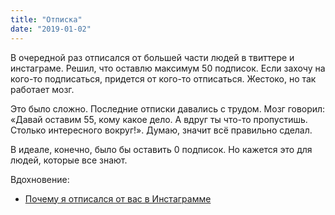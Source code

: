 ```yaml
---
title: "Отписка"
date: "2019-01-02"
---
```


В очередной раз отписался от большей части людей в твиттере и инстаграме. Решил, что оставлю максимум 50 подписок. Если захочу на кого-то подписаться, придется от кого-то отписаться. Жестоко, но так работает мозг.

Это было сложно. Последние отписки давались с трудом. Мозг говорил: «Давай оставим 55, кому какое дело. А вдруг ты что-то пропустишь. Столько интересного вокруг!». Думаю, значит всё правильно сделал.

В идеале, конечно, было бы оставить 0 подписок. Но кажется это для людей, которые все знают.



Вдохновение:

* [Почему я отписался от вас в Инстаграмме](http://staskulesh.com/2016/01/no-instagram/)



